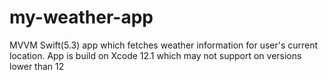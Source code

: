 # my-weather-app
MVVM Swift(5.3) app which fetches weather information for user's current location.
App is build on Xcode 12.1 which may not support on versions lower than 12 
